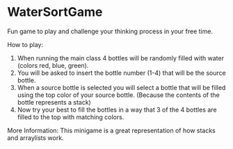 # WaterSortGame
Fun game to play and challenge your thinking process in your free time.

How to play:
1. When running the main class 4 bottles will be randomly filled with water (colors red, blue, green).
2. You will be asked to insert the bottle number (1-4) that will be the source bottle.
3. When a source bottle is selected you will select a bottle that will be filled using the top color of your source bottle. (Because the contents of the bottle represents a stack)
4. Now try your best to fill the bottles in a way that 3 of the 4 bottles are filled to the top with matching colors.


More Information:
This minigame is a great representation of how stacks and arraylists work.
